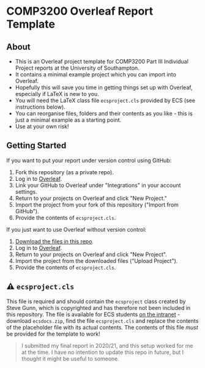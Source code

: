 # COMP3200 Overleaf Report Template

## About
- This is an Overleaf project template for COMP3200 Part III Individual Project reports at the University of Southampton.
- It contains a minimal example project which you can import into Overleaf.
- Hopefully this will save you time in getting things set up with Overleaf, especially if LaTeX is new to you.
- You will need the LaTeX class file `ecsproject.cls` provided by ECS (see instructions below).
- You can reorganise files, folders and their contents as you like - this is just a minimal example as a starting point.
- Use at your own risk!

## Getting Started

If you want to put your report under version control using GitHub:
1. Fork this repository (as a private repo).
2. Log in to [Overleaf](https://www.overleaf.com/).
3. Link your GitHub to Overleaf under "Integrations" in your account settings.
4. Return to your projects on Overleaf and click "New Project."
5. Import the project from your fork of this repository ("Import from GitHub").
6. Provide the contents of `ecsproject.cls`.

If you just want to use Overleaf without version control:
1. [Download the files in this repo](https://github.com/t-bre/comp3200-report-template/archive/refs/heads/main.zip).
2. Log in to [Overleaf](https://www.overleaf.com/).
3. Return to your projects on Overleaf and click "New Project".
4. Import the project from the downloaded files ("Upload Project").
5. Provide the contents of `ecsproject.cls`.

## :warning: `ecsproject.cls`
This file is required and should contain the `ecsproject` class created by Steve Gunn, which is copyrighted and has therefore not been included in this repository. 
The file is available for ECS students [on the intranet](https://secure.ecs.soton.ac.uk/notes/TeX/) - download `ecsdocs.zip`, find the file `ecsproject.cls` and replace the contents of the placeholder file with its actual contents. The contents of this file *must* be provided for the template to work!

> I submitted my final report in 2020/21, and this setup worked for me at the time.
> I have no intention to update this repo in future, but I thought it might be useful to someone.
